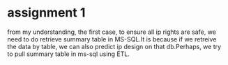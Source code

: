 # assignment 1
from my understanding, the first case, to ensure all ip rights are safe, we need to do retrieve summary table in MS-SQL.It is because if we retreive the data by table, we can also predict ip design on that db.Perhaps, we try to pull summary table in ms-sql using ETL.   

